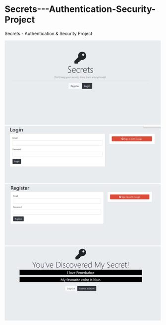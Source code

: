 # Secrets---Authentication-Security-Project
Secrets - Authentication & Security Project


![alt text](main.JPG)
![alt text](login.JPG)
![alt text](register.JPG)
![alt text](secret.JPG)
